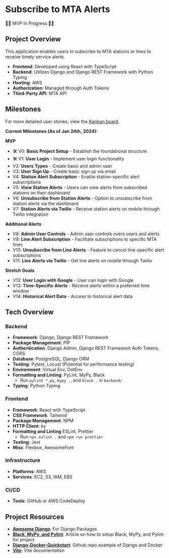 # Subscribe to MTA Alerts


👷‍♀️ MVP In Progress 👷‍♀️


## Project Overview 
This application enables users to subscribe to MTA stations or lines to receive timely service alerts.

- **Frontend**: Developed using React with TypeScript
- **Backend**: Utilizes Django and Django REST Framework with Python Typing
- **Hosting**: AWS
- **Authorization**: Managed through Auth Tokens
- **Third-Party API**: MTA API

## Milestones

For more detailed user stories, view the [Kanban board](https://github.acom/users/MackHalliday/projects/3).

**Current Milestones (As of Jan 24th, 2024):**

**MVP**
- 🛠️ V0: **Basic Project Setup** - Establish the foundational structure
- 🛠️ V1: **User Login** - Implement user login functionality
- V2: **Users Types** - Create basic and admin user
- V3: **User Sign Up** - Create basic sign up via email
- V4: **Station Alert Subscription** - Enable station-specific alert subscriptions
- V5: **View Station Alerts** - Users can view alerts from subscribed stations on their dashboard
- V6: **Unsubscribe from Station Alerts** - Option to unsubscribe from station alerts via the dashboard
- V7: **Station Alerts via Twilio** - Receive station alerts on mobile through Twilio integration

**Additional Alerts** 
- V8: **Admin User Controls** - Admin user controls overs users and alerts
- V9: **Line Alert Subscription** - Facilitate subscriptions to specific MTA lines
- V10: **Unsubscribe from Line Alerts** - Feature to cancel line-specific alert subscriptions
- V11: **Line Alerts via Twilio** - Get line alerts on mobile through Twilio

**Stretch Goals** 
- V12: **User Login with Google** - User can login with Google
- V13: **Time-Specific Alerts** - Receive alerts within a preferred time window
- V14: **Historical Alert Data** - Access to historical alert data

## Tech Overview

### Backend 

- **Framework**: Django, Django REST Framework
- **Package Management**: PIP
- **Authentication**: Django Admin, Django REST Framework Auth Tokens, CORS
- **Database**: PostgreSQL, Django ORM
- **Testing**: Pytest, Locust (Potential for performance testing)
- **Environment**: Virtual Env, DotEnv
- **Formatting and Linting**: PyLint, MyPy, Black
  - Run `pylint *.py`, `mypy .`, and `black .` in `backend/`
- **Typing**: Python Typing

### Frontend

- **Framework**: React with TypeScript
- **CSS Framework**: Tailwind
- **Package Management**: NPM
- **HTTP Client**: ky
- **Formatting and Linting** ESLint, Prettier
  - Run `npx eslint .` and `npm run prettier`
- **Testing**: Jest
- **Misc**: Flexbox, AwesomeFont

### Infrastructure 

- **Platforms**: AWS
- **Services**: EC2, S3, IAM, EBS

### CI/CD

- **Tools**: GitHub or AWS CodeDeploy
  
## Project Resources 
- [**Awesome Django**](https://github.com/shahraizali/awesome-django?tab=readme-ov-file#crm): For Django Packages
- [**Black, MyPy, and Pylint**](https://lynn-kwong.medium.com/use-black-mypy-and-pylint-to-make-your-python-code-more-professional-b594512f4362): Article on how to setup Black, MyPy, and Pylint for project
- [**Django-Docker-Quickstart**](https://github.com/godd0t/django-docker-quickstart): Github repo example of Django and Docker
- [**Vite**](https://vitejs.dev/guide/): Vite documentation